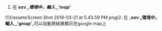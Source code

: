 1. 在 _**eev **_環境中，輸入 _**'map'**_

![](/assets/Screen Shot 2018-03-21 at 5.43.59 PM.png)2. 在 _**eev **_環境中，輸入 _**'gmap'**_可以自動將結果顯示在google map上

